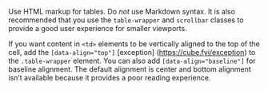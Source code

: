 Use HTML markup for tables. Do _not_ use Markdown syntax. It is also
recommended that you use the `table-wrapper` and `scrollbar` classes to
provide a good user experience for smaller viewports.

If you want content in `<td>` elements to be vertically aligned to the top of
the cell, add the `[data-align="top"]` [exception]
(https://cube.fyi/exception) to the `.table-wrapper` element. You can also
add `[data-align="baseline"]` for baseline alignment. The default alignment
is center and bottom alignment isn’t available because it provides a poor
reading experience.
